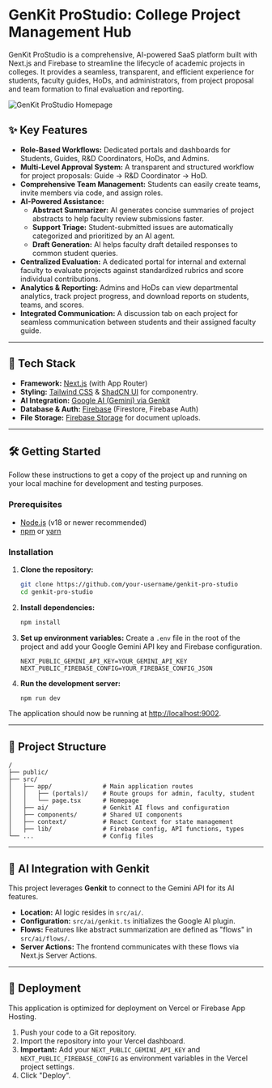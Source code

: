 

# GenKit ProStudio: College Project Management Hub

GenKit ProStudio is a comprehensive, AI-powered SaaS platform built with Next.js and Firebase to streamline the lifecycle of academic projects in colleges. It provides a seamless, transparent, and efficient experience for students, faculty guides, HoDs, and administrators, from project proposal and team formation to final evaluation and reporting.

![GenKit ProStudio Homepage](https://i.imgur.com/your-screenshot.png) <!-- Replace with a real screenshot URL ---> 


## ✨ Key Features

- **Role-Based Workflows:** Dedicated portals and dashboards for Students, Guides, R&D Coordinators, HoDs, and Admins. 
- **Multi-Level Approval System:** A transparent and structured workflow for project proposals: Guide → R&D Coordinator → HoD.
- **Comprehensive Team Management:** Students can easily create teams, invite members via code, and assign roles.
- **AI-Powered Assistance:**
    - **Abstract Summarizer:** AI generates concise summaries of project abstracts to help faculty review submissions faster.
    - **Support Triage:** Student-submitted issues are automatically categorized and prioritized by an AI agent.
    - **Draft Generation:** AI helps faculty draft detailed responses to common student queries.
- **Centralized Evaluation:** A dedicated portal for internal and external faculty to evaluate projects against standardized rubrics and score individual contributions.
- **Analytics & Reporting:** Admins and HoDs can view departmental analytics, track project progress, and download reports on students, teams, and scores.
- **Integrated Communication:** A discussion tab on each project for seamless communication between students and their assigned faculty guide.

---

## 🚀 Tech Stack

- **Framework:** [Next.js](https://nextjs.org/) (with App Router)
- **Styling:** [Tailwind CSS](https://tailwindcss.com/) & [ShadCN UI](https://ui.shadcn.com/) for componentry.
- **AI Integration:** [Google AI (Gemini) via Genkit](https://firebase.google.com/docs/genkit)
- **Database & Auth:** [Firebase](https://firebase.google.com/) (Firestore, Firebase Auth)
- **File Storage:** [Firebase Storage](https://firebase.google.com/docs/storage) for document uploads.

---

## 🛠️ Getting Started

Follow these instructions to get a copy of the project up and running on your local machine for development and testing purposes.

### Prerequisites

- [Node.js](https://nodejs.org/en/) (v18 or newer recommended)
- [npm](https://www.npmjs.com/) or [yarn](https://yarnpkg.com/)

### Installation

1.  **Clone the repository:**
    ```bash
    git clone https://github.com/your-username/genkit-pro-studio
    cd genkit-pro-studio
    ```

2.  **Install dependencies:**
    ```bash
    npm install
    ```

3.  **Set up environment variables:**
    Create a `.env` file in the root of the project and add your Google Gemini API key and Firebase configuration.
    ```env
    NEXT_PUBLIC_GEMINI_API_KEY=YOUR_GEMINI_API_KEY
    NEXT_PUBLIC_FIREBASE_CONFIG=YOUR_FIREBASE_CONFIG_JSON
    ```

4.  **Run the development server:**
    ```bash
    npm run dev
    ```

The application should now be running at [http://localhost:9002](http://localhost:9002).

---

## 📂 Project Structure

```
/
├── public/
├── src/
│   ├── app/              # Main application routes
│   │   ├── (portals)/    # Route groups for admin, faculty, student
│   │   └── page.tsx      # Homepage
│   ├── ai/               # Genkit AI flows and configuration
│   ├── components/       # Shared UI components
│   ├── context/          # React Context for state management
│   ├── lib/              # Firebase config, API functions, types
└── ...                   # Config files
```

---

## 🤖 AI Integration with Genkit

This project leverages **Genkit** to connect to the Gemini API for its AI features.

- **Location:** AI logic resides in `src/ai/`.
- **Configuration:** `src/ai/genkit.ts` initializes the Google AI plugin.
- **Flows:** Features like abstract summarization are defined as "flows" in `src/ai/flows/`.
- **Server Actions:** The frontend communicates with these flows via Next.js Server Actions.

---

## 🚀 Deployment

This application is optimized for deployment on Vercel or Firebase App Hosting.

1.  Push your code to a Git repository.
2.  Import the repository into your Vercel dashboard.
3.  **Important:** Add your `NEXT_PUBLIC_GEMINI_API_KEY` and `NEXT_PUBLIC_FIREBASE_CONFIG` as environment variables in the Vercel project settings.
4.  Click "Deploy".
